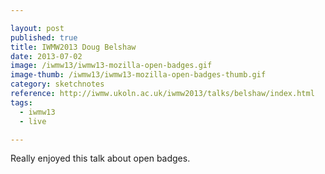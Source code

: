 ```yaml
---

layout: post
published: true
title: IWMW2013 Doug Belshaw
date: 2013-07-02
image: /iwmw13/iwmw13-mozilla-open-badges.gif
image-thumb: /iwmw13/iwmw13-mozilla-open-badges-thumb.gif
category: sketchnotes
reference: http://iwmw.ukoln.ac.uk/iwmw2013/talks/belshaw/index.html
tags:
  - iwmw13
  - live

---
```


Really enjoyed this talk about open badges.

